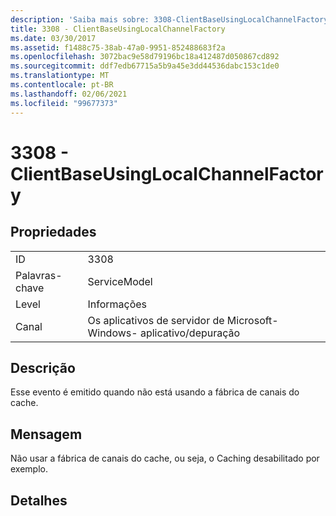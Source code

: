 ```yaml
---
description: 'Saiba mais sobre: 3308-ClientBaseUsingLocalChannelFactory'
title: 3308 - ClientBaseUsingLocalChannelFactory
ms.date: 03/30/2017
ms.assetid: f1488c75-38ab-47a0-9951-852488683f2a
ms.openlocfilehash: 3072bac9e58d79196bc18a412487d050867cd892
ms.sourcegitcommit: ddf7edb67715a5b9a45e3dd44536dabc153c1de0
ms.translationtype: MT
ms.contentlocale: pt-BR
ms.lasthandoff: 02/06/2021
ms.locfileid: "99677373"
---
```

# <a name="3308---clientbaseusinglocalchannelfactory"></a>3308 - ClientBaseUsingLocalChannelFactory

## <a name="properties"></a>Propriedades  
  
|||  
|-|-|  
|ID|3308|  
|Palavras-chave|ServiceModel|  
|Level|Informações|  
|Canal|Os aplicativos de servidor de Microsoft-Windows- aplicativo/depuração|  
  
## <a name="description"></a>Descrição  

 Esse evento é emitido quando não está usando a fábrica de canais do cache.  
  
## <a name="message"></a>Mensagem  

 Não usar a fábrica de canais do cache, ou seja, o Caching desabilitado por exemplo.  
  
## <a name="details"></a>Detalhes

